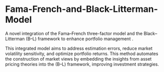 # Fama-French-and-Black-Litterman-Model
A novel integration of the Fama–French three-factor model and the Black–Litterman (B–L) framework to enhance portfolio management .

This integrated model aims to address estimation errors, reduce market volatility sensitivity, and optimize portfolio returns. This method automates the construction of market views by embedding the insights from asset pricing theories into the (B–L) framework, improving investment strategies.
